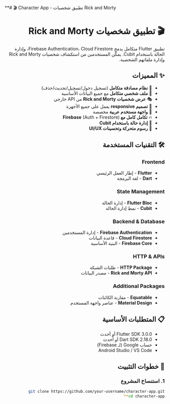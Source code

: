 **# 🎬 Character App - تطبيق شخصيات Rick and Morty

<div dir="rtl">

# 🎬 تطبيق شخصيات Rick and Morty

تطبيق Flutter متكامل يدمج Firebase Authentication، Cloud Firestore، وإدارة الحالة باستخدام Cubit. يمكّن المستخدمين من استكشاف شخصيات Rick and Morty وإدارة ملفاتهم الشخصية.

## ✨ المميزات

- 🔐 **نظام مصادقة متكامل** (تسجيل دخول/تسجيل/تحديث/حذف)
- 👤 **ملف شخصي متكامل** مع جميع البيانات الأساسية
- 🎭 **عرض شخصيات Rick and Morty** من API خارجي
- 📱 **تصميم responsive** يعمل على جميع الأجهزة
- 🎨 **واجهة مستخدم عربية** مخصصة
- 🔥 **تكامل كامل مع Firebase** (Auth + Firestore)
- 🚀 **إدارة حالة باستخدام Cubit**
- 💫 **رسوم متحركة وتحسينات UI/UX**

## 🛠 التقنيات المستخدمة

### Frontend
- **Flutter** - إطار العمل الرئيسي
- **Dart** - لغة البرمجة

### State Management
- **Flutter Bloc** - إدارة الحالة
- **Cubit** - نمط إدارة الحالة

### Backend & Database
- **Firebase Authentication** - إدارة المستخدمين
- **Cloud Firestore** - قاعدة البيانات
- **Firebase Core** - البنية الأساسية

### HTTP & APIs
- **HTTP Package** - طلبات الشبكة
- **Rick and Morty API** - مصدر البيانات

### Additional Packages
- **Equatable** - مقارنة الكائنات
- **Material Design** - عناصر واجهة المستخدم

## 📋 المتطلبات الأساسية

- Flutter SDK 3.0.0 أو أحدث
- Dart SDK 2.18.0 أو أحدث
- حساب Google (لـ Firebase)
- Android Studio / VS Code

## 🚀 خطوات التثبيت

### 1. استنساخ المشروع
```bash
git clone https://github.com/your-username/character-app.git
cd character-app**